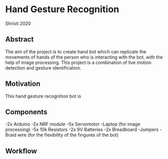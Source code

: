 # Hand Gesture Recognition
   Shristi 2020

## Abstract
   
   The aim of the project is to create hand bot which can replicate the movements of hands of the person who is interacting with the bot, with the help of image processing. This project is a combination of live motion detection and gesture identification.

## Motivation 
   
   This hand gesture recognition bot is 

## Components
   
   -2x Arduino 
   -2x NRF module
   -5x Servomotor
   -Laptop (for image processing)
   -5x 10k Resistors
   -2x 9V Batteries
   -2x Breadboard
   -Jumpers
   -Braid wire (for the flexibility of the  fingures of the bot)

## Workflow
   
